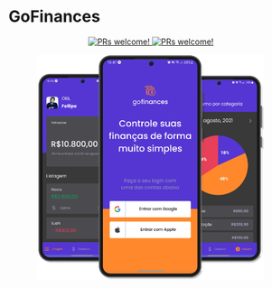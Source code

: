 <h1>GoFinances</h1>
<div align="center">

  <p align="center">
    <a href="https://github.com/fellipe-araujo/ignite-react-native-gofinances">
      <img src="https://img.shields.io/static/v1?label=Repositório&message=Welcome&color=15C3D6&labelColor=000000" alt="PRs welcome!" />
    </a>
    <a href="https://www.figma.com/file/kIsv1LwumKto1pyiEqHmKQ/GoFinances-Ignite?node-id=0%3A1">
      <img src="https://img.shields.io/static/v1?label=Protótipo&message=Figma&color=15C3D6&labelColor=000000" alt="PRs welcome!" />
    </a>
  </p>
  
  <img height="400px" src="./assets/GoFinances/App.png" />
</div>